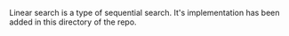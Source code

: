 Linear search is a type of sequential search. It's implementation has been added in this directory of the repo.
